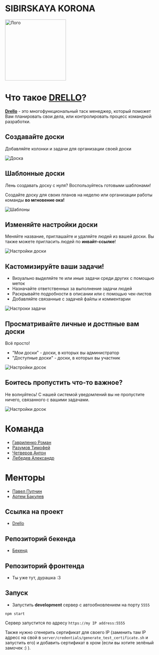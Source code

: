 # SIBIRSKAYA KORONA
<img src="./readmeImages/sibirskaya_korona.svg" alt="Лого" width="200"/>

# Что такое [DRELLO](https://drello.works)?

**[Drello](https://drello.works)** - это многофункциональный таск менеджер, который поможет Вам планировать свои дела, или контролировать процесс командной разработки.
 

## Создавайте доски
Добавляйте колонки и задачи для организации своей доски

![Доска](./readmeImages/board.png)

## Шаблонные доски
Лень создавать доску с нуля? Воспользуйтесь готовыми шаблонами!

Создайте доску для своих планов на неделю или организации работы команды **во мгновение ока!**

![Шаблоны](./readmeImages/boardTemplates.png)

## Изменяйте настройки доски
Меняйте название, приглашайте и удаляйте людей из вашей доски.
Вы также можете пригласить людей по **инвайт-ссылке**!

![Настройки доски](./readmeImages/boardSettings.png)

## Кастомизируйте ваши задачи!
- Визуально выделяйте  те или иные задачи среди других с помощью меток
- Назначайте ответственных за выполнение задачи людей
- Раскрывайте подробности в описании или с помощью чек-листов
- Добавляйте связанные с задачей файлы и комментарии

![Настроки задачи](./readmeImages/taskSettings.png)

## Просматривайте личные и достпные вам доски
Всё просто!

- "Мои доски" - доски, в которых вы администратор
- "Доступные доски" - доски, в которых вы участник

![Настройки досок](./readmeImages/boards.png)

## Боитесь пропустить что-то важное?
Не волнуйтесь! С нашей системой уведомлений вы не пропустите ничего, связанного с вашими задачами.

![Настройки досок](./readmeImages/notifications.png)

# Команда

- [Гавриленко Роман](https://github.com/gavroman)
- [Разумов Тимофей](https://github.com/TimRazumov)
- [Четверов Антон](https://github.com/chtvrv) 
- [Лебедев Александр](https://github.com/CheerfulMushroom)

# Менторы
- [Павел Пупчин](https://github.com/4taa)
- [Артем Бакулев](https://github.com/artbakulev)

## Ссылка на проект
- [Drello](http://89.208.197.150:5757)

## Репозиторий бекенда
- [Бекенд](https://github.com/go-park-mail-ru/2020_1_SIBIRSKAYA_KORONA/)

## Репозиторий фронтенда
- Ты уже тут, дурашка :3

## Запуск

- Запустить **development** сервер с автообновлением на порту `5555`

`npm start`

Сервер запустится по адресу `https://my IP address:5555`

Также нужно сгенерить сертификат для своего IP (заменить там IP адресс на свой в `server/credentials/generate_test_certificate.sh` и запустить его) 
и добавить сертификат в хром (если вы хотите зелёный замочек :) ).



